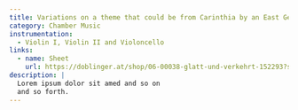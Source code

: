 ```yaml
---
title: Variations on a theme that could be from Carinthia by an East German who suffered from wanderlust for a long time - Opus 17, Nr.4 (8')
category: Chamber Music
instrumentation:
  - Violin I, Violin II and Violoncello
links:
  - name: Sheet
    url: https://doblinger.at/shop/06-00038-glatt-und-verkehrt-152293?search=Tristan+Schulze#attr=
description: |
  Lorem ipsum dolor sit amed and so on
  and so forth.
---
```

